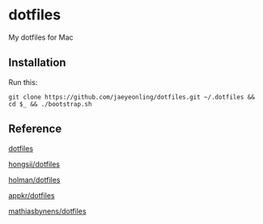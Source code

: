 # dotfiles
My dotfiles for Mac

## Installation
Run this:

``` shell
git clone https://github.com/jaeyeonling/dotfiles.git ~/.dotfiles && cd $_ && ./bootstrap.sh
```

## Reference
[dotfiles](https://dotfiles.github.io/)

[hongsii/dotfiles](https://github.com/hongsii/dotfiles)

[holman/dotfiles](https://github.com/holman/dotfiles)

[appkr/dotfiles](https://github.com/appkr/dotfiles)

[mathiasbynens/dotfiles](https://github.com/mathiasbynens/dotfiles)
